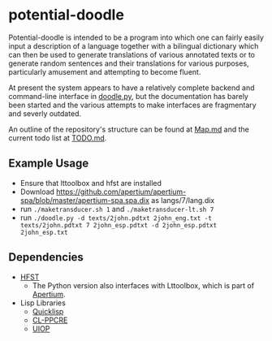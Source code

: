 # potential-doodle

Potential-doodle is intended to be a program into which one can fairly easily input a description of a language together with a bilingual dictionary which can then be used to generate translations of various annotated texts or to generate random sentences and their translations for various purposes, particularly amusement and attempting to become fluent.

At present the system appears to have a relatively complete backend and command-line interface in [doodle.py](doodle.py), but the documentation has barely been started and the various attempts to make interfaces are fragmentary and severly outdated.

An outline of the repository's structure can be found at [Map.md](Map.md) and the current todo list at [TODO.md](TODO.md).

## Example Usage

- Ensure that lttoolbox and hfst are installed
- Download https://github.com/apertium/apertium-spa/blob/master/apertium-spa.spa.dix as langs/7/lang.dix
- run ```./maketransducer.sh 1``` and ```./maketransducer-lt.sh 7```
- run ```./doodle.py -d texts/2john.pdtxt 2john_eng.txt -t texts/2john.pdtxt 7 2john_esp.pdtxt -d 2john_esp.pdtxt 2john_esp.txt```

## Dependencies

- [HFST](http://hfst.github.io)
  - The Python version also interfaces with Lttoolbox, which is part of [Apertium](http://www.apertium.org).
- Lisp Libraries
  - [Quicklisp](https://www.quicklisp.org/beta/)
  - [CL-PPCRE](https://edicl.github.io/cl-ppcre/)
  - [UIOP](https://gitlab.common-lisp.net/asdf/asdf/blob/master/uiop/README.md)
